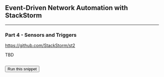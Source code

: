## Event-Driven Network Automation with StackStorm

---

### Part 4 - Sensors and Triggers

https://github.com/StackStorm/st2

TBD
```

```
<button type="button" class="btn btn-primary btn-sm" onclick="runSnippetInTab('linux1', 0)">Run this snippet</button>